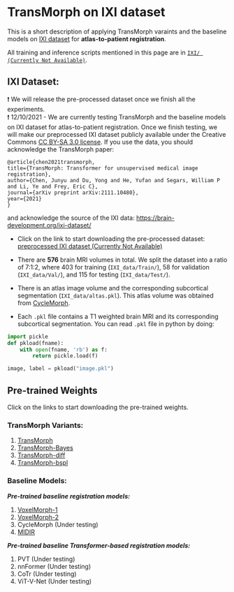 # TransMorph on IXI dataset
This is a short description of applying TransMorph varaints and the baseline models on [IXI dataset](https://brain-development.org/ixi-dataset/) for **atlas-to-patient registration**.

All training and inference scripts mentioned in this page are in [`IXI/ (Currently Not Available)`]().

## IXI Dataset:
:exclamation: We will release the pre-processed dataset once we finish all the experiments.\
:exclamation: 12/10/2021 - We are currently testing TransMorph and the baseline models on IXI dataset for atlas-to-patient registration. Once we finish testing, we will make our preprocessed IXI dataset publicly available under the Creative Commons [CC BY-SA 3.0 license](https://creativecommons.org/licenses/by-sa/3.0/legalcode). If you use the data, you should acknowledge the TransMorph paper:

    @article{chen2021transmorph,
    title={TransMorph: Transformer for unsupervised medical image registration},
    author={Chen, Junyu and Du, Yong and He, Yufan and Segars, William P and Li, Ye and Frey, Eric C},
    journal={arXiv preprint arXiv:2111.10480},
    year={2021}
    }

and acknowledge the source of the IXI data: https://brain-development.org/ixi-dataset/ 

- Click on the link to start downloading the pre-processed dataset: [preprocessed IXI dataset (Currently Not Available)]()

- There are **576** brain MRI volumes in total. We split the dataset into a ratio of 7:1:2, where 403 for training (`IXI_data/Train/`), 58 for validation (`IXI_data/Val/`), and 115 for testing (`IXI_data/Test/`).
- There is an atlas image volume and the corresponding subcortical segmentation (`IXI_data/altas.pkl`). This atlas volume was obtained from [CycleMorph](https://github.com/boahK/MEDIA_CycleMorph).
- Each `.pkl` file contains a T1 weighted brain MRI and its corresponding subcortical segmentation. You can read `.pkl` file in python by doing:
```python
import pickle
def pkload(fname):
    with open(fname, 'rb') as f:
        return pickle.load(f)

image, label = pkload("image.pkl")
```

## Pre-trained Weights
Click on the links to start downloading the pre-trained weights.
### TransMorph Variants:
1. [TransMorph](https://drive.google.com/uc?export=download&id=1SDWj2ppvmkXMn1qw8jFkAeQqW3B8VZcu)
2. [TransMorph-Bayes](https://drive.google.com/uc?export=download&id=1TxCFeUokywV5kff_A1EjrCY6QjH_jFgb)
3. [TransMorph-diff](https://drive.google.com/uc?export=download&id=1K_6-CS_x7tkgYQWXGMhGIhksk83pCBu4)
4. [TransMorph-bspl](https://drive.google.com/uc?export=download&id=1ZLNM9KUP8KtCXBLwXRc9dx3OdWft6eMY)

### Baseline Models:
***Pre-trained baseline registration models:***
1. [VoxelMorph-1](https://drive.google.com/uc?export=download&id=1pjujL0PTELYy3TS_nj0BFnJjBF7OUqqm)
2. [VoxelMorph-2](https://drive.google.com/uc?export=download&id=1awrgjTWCykjpMlBVUbvILBVpZTzBXd4V)
3. CycleMorph (Under testing)
4. [MIDIR](https://drive.google.com/uc?export=download&id=1JWCF1pqmF2FE8mc0MVP31y3KKQ08M-fM)

***Pre-trained baseline Transformer-based registration models:***
1. PVT (Under testing)
2. nnFormer (Under testing)
3. CoTr (Under testing)
4. ViT-V-Net (Under testing)

